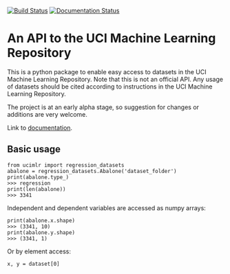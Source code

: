 [![Build Status](https://travis-ci.com/isacarnekvist/ucimlr.svg?branch=master)](https://travis-ci.com/isacarnekvist/ucimlr)
[![Documentation Status](https://readthedocs.org/projects/ucimlr/badge/?version=latest)](https://ucimlr.readthedocs.io/en/latest/?badge=latest)

# An API to the UCI Machine Learning Repository

This is a python package to enable easy access to datasets
in the UCI Machine Learning Repository. Note that this is not
an official API. Any usage of datasets should be cited
according to instructions in the UCI Machine Learning
Repository.

The project is at an early alpha stage, so suggestion for
changes or additions are very welcome.

Link to [documentation](https://ucimlr.readthedocs.io/).

## Basic usage

```
from ucimlr import regression_datasets
abalone = regression_datasets.Abalone('dataset_folder')
print(abalone.type_)
>>> regression
print(len(abalone))
>>> 3341
```

Independent and dependent variables are accessed as
numpy arrays:
```
print(abalone.x.shape)
>>> (3341, 10)
print(abalone.y.shape)
>>> (3341, 1)
```

Or by element access:
```
x, y = dataset[0]
```
